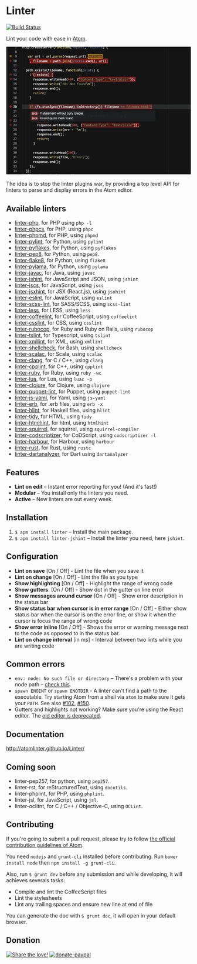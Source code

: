 # Linter
[![Build Status](https://travis-ci.org/AtomLinter/Linter.svg)](https://travis-ci.org/AtomLinter/Linter)

Lint your code with ease in [Atom](http://atom.io).

![atom-inline-messages](inline-comments.gif)

The idea is to stop the linter plugins war, by providing a top level API for linters to parse and display errors in the Atom editor.

## Available linters
- [linter-php](https://atom.io/packages/linter-php), for PHP using `php -l`
- [linter-phpcs](https://atom.io/packages/linter-phpcs), for PHP, using `phpc`
- [linter-phpmd](https://atom.io/packages/linter-phpmd), for PHP, using `phpmd`
- [linter-pylint](https://atom.io/packages/linter-pylint), for Python, using `pylint`
- [linter-pyflakes](https://atom.io/packages/linter-pyflakes), for Python, using `pyflakes`
- [linter-pep8](https://atom.io/packages/linter-pep8), for Python, using `pep8`.
- [linter-flake8](https://atom.io/packages/linter-flake8), for Python, using `flake8`
- [linter-pylama](https://atom.io/packages/linter-pylama), for Python, using `pylama`
- [linter-javac](https://atom.io/packages/linter-javac), for Java, using `javac`
- [linter-jshint](https://atom.io/packages/linter-jshint), for JavaScript and JSON, using `jshint`
- [linter-jscs](https://atom.io/packages/linter-jscs), for JavaScript, using `jscs`
- [linter-jsxhint](https://atom.io/packages/linter-jsxhint), for JSX (React.js), using `jsxhint`
- [linter-eslint](https://atom.io/packages/linter-eslint), for JavaScript, using `eslint`
- [linter-scss-lint](https://atom.io/packages/linter-scss-lint), for SASS/SCSS, using `scss-lint`
- [linter-less](https://atom.io/packages/linter-less), for LESS, using `less`
- [linter-coffeelint](https://atom.io/packages/linter-coffeelint), for CoffeeScript, using `coffeelint`
- [linter-csslint](https://atom.io/packages/linter-csslint), for CSS, using `csslint`
- [linter-rubocop](https://atom.io/packages/linter-rubocop), for Ruby and Ruby on Rails, using `rubocop`
- [linter-tslint](https://atom.io/packages/linter-tslint), for Typescript, using `tslint`
- [linter-xmllint](https://atom.io/packages/linter-xmllint), for XML, using `xmllint`
- [linter-shellcheck](https://atom.io/packages/linter-shellcheck), for Bash, using `shellcheck`
- [linter-scalac](https://atom.io/packages/linter-scalac), for Scala, using `scalac`
- [linter-clang](https://atom.io/packages/linter-clang), for C / C++, using `clang`
- [linter-cpplint](https://atom.io/packages/linter-cpplint), for C++, using `cpplint`
- [linter-ruby](https://atom.io/packages/linter-ruby), for Ruby, using `ruby -wc`
- [linter-lua](https://atom.io/packages/linter-lua), for Lua, using `luac -p`
- [linter-clojure](https://atom.io/packages/linter-clojure), for Clojure, using `clojure`
- [linter-puppet-lint](https://atom.io/packages/linter-puppet-lint), for Puppet, using `puppet-lint`
- [linter-js-yaml](https://atom.io/packages/linter-js-yaml), for Yaml, using `js-yaml`
- [linter-erb](https://atom.io/packages/linter-erb), for .erb files, using `erb -x`
- [linter-hlint](https://atom.io/packages/linter-hlint), for Haskell files, using `hlint`
- [linter-tidy](https://atom.io/packages/linter-tidy), for HTML, using `tidy`
- [linter-htmlhint](https://atom.io/packages/linter-htmlhint), for html, using `htmlhint`
- [linter-squirrel](https://atom.io/packages/linter-squirrel), for squirrel, using `squirrel-compiler`
- [linter-codscriptizer](https://atom.io/packages/linter-codscriptizer), for CoDScript, using `codscriptizer -l`
- [linter-harbour](https://atom.io/packages/linter-harbour), for Harbour, using `harbour`
- [linter-rust](https://atom.io/packages/linter-rust), for Rust, using `rustc`
- [linter-dartanalyzer](https://atom.io/packages/linter-dartanalyzer), for Dart using `dartanalyzer`


## Features

* **Lint on edit** – Instant error reporting for you! (And it's fast!)
* **Modular** – You install only the linters you need.
* **Active** – New linters are out every week.

## Installation

1. `$ apm install linter` – Install the main package.
2. `$ apm install linter-jshint` – Install the linter you need, here `jshint`.

## Configuration

* **Lint on save** [On / Off] - Lint the file when you save it
* **Lint on change** [On / Off] - Lint the file as you type
* **Show highlighting** [On / Off] - Highlight the range of wrong code
* **Show gutters**: [On / Off] - Show dot in the gutter on line error
* **Show messages around cursor** [On / Off] - Show error description in the status bar
* **Show status bar when cursor is in error range** [On / Off] - Either show status bar when the cursor is on the error line, or show it when the cursor is focus the range of wrong code
* **Show error inline** [On / Off] - Shows the error or warning message next to the code as opposed to in the status bar.
* **Lint on change interval** [in ms] - Interval between two lints while you are writing code

## Common errors

* `env: node: No such file or directory` – There's a problem with your node path – [check this](http://stackoverflow.com/a/20077620).
* `spawn ENOENT` or `spawn ENOTDIR` - A linter can't find a path to the executable. Try starting Atom from a shell via `atom` to make sure it gets your `PATH`. See also [#102](https://github.com/AtomLinter/Linter/issues/102), [#150](https://github.com/AtomLinter/Linter/issues/150).
* Gutters and highlights not working? Make sure you're using the React editor. The [old editor is deprecated](http://blog.atom.io/2014/07/22/default-to-react-editor.html).

## Documentation
http://atomlinter.github.io/Linter/

## Coming soon

- linter-pep257, for python, using `pep257`.
- linter-rst, for reStructuredText, using `docutils`.
- linter-phplint, for PHP, using `phplint`.
- linter-jsl, for JavaScript, using `jsl`.
- linter-oclitnt, for C / C++ / Objective-C, using `OCLint`.

## Contributing

If you're going to submit a pull request, please try to follow
[the official contribution guidelines of Atom](https://atom.io/docs/latest/contributing).

You need `nodejs` and `grunt-cli` installed before contributing.
Run `bower install node` then `npm install -g grunt-cli`.

Also, run `$ grunt dev` before any submission and while developing, it will achieves severals tasks:

* Compile and lint the CoffeeScript files
* Lint the stylesheets
* Lint any trailing spaces and ensure new line at end of file

You can generate the doc with `$ grunt doc`, it will open in your default browser.

## Donation
[![Share the love!](https://chewbacco-stuff.s3.amazonaws.com/donate.png)](https://www.paypal.com/cgi-bin/webscr?cmd=_s-xclick&hosted_button_id=KXUYS4ARNHCN8)
[![donate-paypal](https://s3-eu-west-1.amazonaws.com/chewbacco-stuff/donate-paypal.png)](https://www.paypal.com/cgi-bin/webscr?cmd=_s-xclick&hosted_button_id=KXUYS4ARNHCN8)
